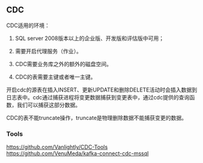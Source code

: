 

## CDC
CDC适用的环境：

1. SQL server 2008版本以上的企业版、开发版和评估版中可用；

2. 需要开启代理服务（作业）。

3. CDC需要业务库之外的额外的磁盘空间。

4. CDC的表需要主键或者唯一主键。

开启cdc的源表在插入INSERT、更新UPDATE和删除DELETE活动时会插入数据到日志表中。cdc通过捕获进程将变更数据捕获到变更表中，通过cdc提供的查询函数，我们可以捕获这部分数据。 

CDC的表不能truncate操作，truncate是物理删除数据不能捕获变更的数据。

### Tools
https://github.com/Vanlightly/CDC-Tools
https://github.com/VenuMeda/kafka-connect-cdc-mssql

